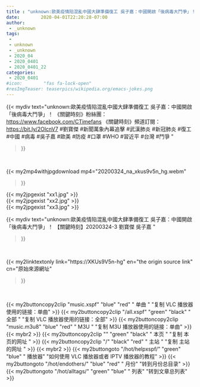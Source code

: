 ```yaml
---
title : "unknown:歐美疫情陷混亂中國大肆準備復工 吳子嘉：中國開啟「後病毒大鬥爭」！ 【關鍵時刻】20200324-3 劉寶傑 吳子嘉 "
date:        2020-04-01T22:20:28-07:00
author:
 - _unknown
tags:
 - 
 - unknown
 - _unknown
 - 2020_04
 - 2020_0401
 - 2020_0401_22
categories:
 - 2020_0401
#icon:        "fas fa-lock-open"
#resImgTeaser: teaserpics/wikipedia.org/emacs-jokes.png
---
```







{{< mydiv text="unknown:歐美疫情陷混亂中國大肆準備復工 吳子嘉：中國開啟「後病毒大鬥爭」！  《關鍵時刻》粉絲團：https://www.facebook.com/CTimefans 《關鍵時刻》頻道訂閱：https://bit.ly/2OlcnV7  #劉寶傑 #新聞萬象內幕追擊 #武漢肺炎 #新冠肺炎 #復工 #中國 #病毒 #吳子嘉 #歐美 #防疫 #口罩 #WHO #習近平 #台灣 #鬥爭 "
>}}
<br>


{{< my2mp4withjpgdownload mp4="20200324_na_xkus9v5n_hg.webm"
>}}

{{< my2jpgexist "xx1.jpg" >}}<br>
{{< my2jpgexist "xx2.jpg" >}}<br>
{{< my2jpgexist "xx3.jpg" >}}<br>



{{< mydiv text="unknown:歐美疫情陷混亂中國大肆準備復工 吳子嘉：中國開啟「後病毒大鬥爭」！ 【關鍵時刻】20200324-3 劉寶傑 吳子嘉 "
>}}
<br>

{{< my2linktextonly link="https://XKUs9V5n-hg"
en="the origin source link" cn="原始來源網址"
>}}


<br>


{{< my2buttoncopy2clip "music.xspf"        "blue"   "red"    " 单曲 "  "复制 VLC 播放器使用的链接：单曲" >}} {{< my2buttoncopy2clip "/all.xspf"         "green"  "black"  " 全部 "  "复制 VLC 播放器使用的链接：全部" >}} {{< my2buttoncopy2clip "music.m3u8"        "blue"   "red"    " M3U  "    "复制 M3U 播放器使用的链接：单曲" >}} {{< mybr2 >}} {{< my2buttoncopy2clip ""                  "green"  "black"  " 本页 "    "复制 本页的网址 " >}} {{< my2buttoncopy2clip "/"                 "black"  "red"    " 主站 "    "复制 主站的网址 " >}} {{< mybr2 >}} {{< my2buttongoto      "/hot/helpxspf/"    "green"  "blue"   " 播放器" "如何使用 VLC 播放器或者 IPTV 播放器的教程" >}} {{< my2buttongoto      "/hot/endothers/"   "blue"   "red"    " 月份"   "转到月份总目录" >}} {{< my2buttongoto      "/hot/alltags/"     "green"  "blue"   " 列表"   "转到文章总列表" >}} 
